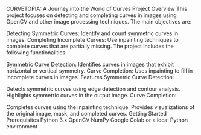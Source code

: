 CURVETOPIA: A Journey into the World of Curves Project
Overview
This project focuses on detecting and completing curves in images using OpenCV and other image processing techniques. The main objectives are:

Detecting Symmetric Curves: Identify and count symmetric curves in images.
Completing Incomplete Curves: Use inpainting techniques to complete curves that are partially missing.
The project includes the following functionalities:

Symmetric Curve Detection: Identifies curves in images that exhibit horizontal or vertical symmetry.
Curve Completion: Uses inpainting to fill in incomplete curves in images.
Features
Symmetric Curve Detection:

Detects symmetric curves using edge detection and contour analysis.
Highlights symmetric curves in the output image.
Curve Completion:

Completes curves using the inpainting technique.
Provides visualizations of the original image, mask, and completed curves.
Getting Started
Prerequisites
Python 3.x
OpenCV
NumPy
Google Colab or a local Python environment
